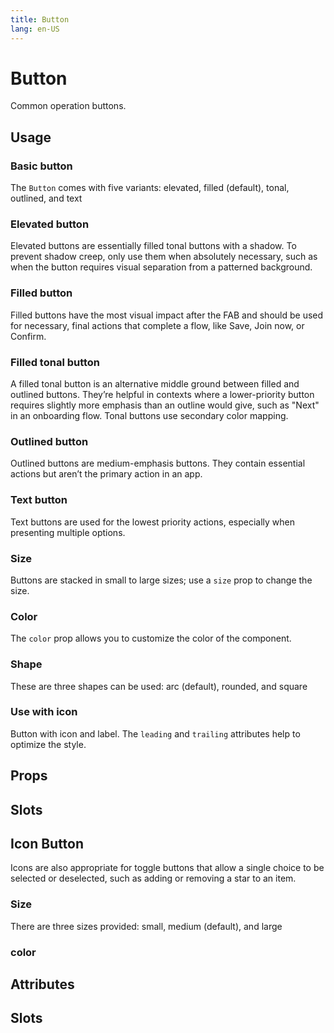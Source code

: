 ```yaml
---
title: Button
lang: en-US
---
```


<script setup lang="ts">
  import props from "../../../example/button/description/en-props.ts";
  import slots from "../../../example/button/description/en-slots.ts";
</script>

# Button

Common operation buttons.


## Usage

### Basic button

The `Button` comes with five variants: elevated, filled (default), tonal, outlined, and text
<demo src="../../../example/button/basic.vue" preview="[6-10]" />

### Elevated button

Elevated buttons are essentially filled tonal buttons with a shadow. To prevent shadow creep, only use them when absolutely necessary, such as when the button requires visual separation from a patterned background.
<demo src="../../../example/button/elevated.vue" preview="[2, 3]" />

### Filled button

Filled buttons have the most visual impact after the FAB and should be used for necessary, final actions that complete a flow, like Save, Join now, or Confirm.
<demo src="../../../example/button/filled.vue" preview="[2, 3]" />

### Filled tonal button

A filled tonal button is an alternative middle ground between filled and outlined buttons. They’re helpful in contexts where a lower-priority button requires slightly more emphasis than an outline would give, such as "Next" in an onboarding flow. Tonal buttons use secondary color mapping.
<demo src="../../../example/button/tonal.vue" preview="[2, 3]" />

### Outlined button

Outlined buttons are medium-emphasis buttons. They contain essential actions but aren’t the primary action in an app.
<demo src="../../../example/button/outlined.vue" preview="[2, 3]" />

### Text button

Text buttons are used for the lowest priority actions, especially when presenting multiple options.
<demo src="../../../example/button/text.vue" preview="[2, 3]" />

### Size

Buttons are stacked in small to large sizes; use a `size` prop to change the size.
<demo src="../../../example/button/sizes.vue" />

### Color

The `color` prop allows you to customize the color of the component.
<demo src="../../../example/button/color.vue" preview="[2-5]" />

### Shape

These are three shapes can be used: arc (default), rounded, and square
<demo src="../../../example/button/shapes.vue" preview="[2-4]" />


### Use with icon

Button with icon and label. The `leading` and `trailing` attributes help to optimize the style.
<demo src="../../../example/button/icon.vue" preview="[7, 8]" />


## Props

<table-block type="propsEn" :data="props" />


## Slots

<table-block type="slotsEn" :data="slots" />


## Icon Button

Icons are also appropriate for toggle buttons that allow a single choice to be selected or deselected, such as adding or removing a star to an item.
<demo src="../../../example/icon-button/basic.vue" />

### Size

There are three sizes provided: small, medium (default), and large
<demo src="../../../example/icon-button/size.vue" />

### color

<demo src="../../../example/icon-button/color.vue" />


## Attributes

<table-block type="propsEn" :data="props" />

## Slots

<table-block type="slotsEn" :data="slots" />
